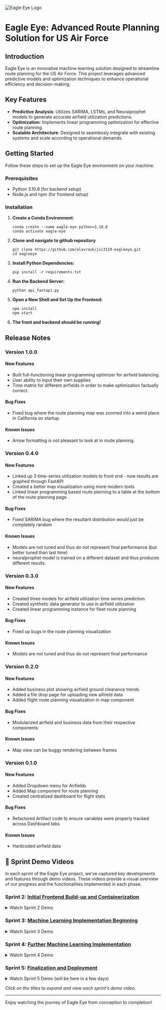 ![Eagle Eye Logo](https://github.com/alavrouk/jic3119-eagleeye/blob/main/EAGLE_EYE_logo.png)
# Eagle Eye: Advanced Route Planning Solution for US Air Force

## Introduction

Eagle Eye is an innovative machine learning solution designed to streamline route planning for the US Air Force. This project leverages advanced predictive models and optimization techniques to enhance operational efficiency and decision-making.

## Key Features

- **Predictive Analysis**: Utilizes SARIMA, LSTMs, and Neuralprophet models to generate accurate airfield utilization predictions.
- **Optimization**: Implements linear programming optimization for effective route planning.
- **Scalable Architecture**: Designed to seamlessly integrate with existing systems and scale according to operational demands.

## Getting Started

Follow these steps to set up the Eagle Eye environment on your machine:

### Prerequisites

- Python 3.10.8 (for backend setup)
- Node.js and npm (for frontend setup)

### Installation

1. **Create a Conda Environment**:
   ```shell
   conda create --name eagle-eye python=3.10.8
   conda activate eagle-eye
2. **Clone and navigate to github repository**
   ```shell
   git clone https://github.com/alavrouk/jic3119-eagleeye.git
   cd eagleeye
3. **Install Python Dependencies:**
   ```shell
   pip install -r requirements.txt
4. **Run the Backend Server:**
   ```shell
   python api_fastapi.py
5. **Open a New Shell and Set Up the Frontend:**
    ```shell
    npm install
    npm start
6. **The front and backend should be running!**

## Release Notes

### Version 1.0.0
#### New Features
- Built full-functioning linear programming optimizer for airfield balancing.
- User ability to input their own supplies
- Time matrix for different airfields in order to make optimization factually correct.
#### Bug Fixes
- Fixed bug where the route planning map was zoomed into a weird place in California on startup.
#### Known Issues
- Arrow formatting is not pleasant to look at in route planning.

### Version 0.4.0
#### New Features
- Linked up 3 time-series utilization models to front end - now results are graphed through FastAPI
- Created a better map visualization using more modern tools
- Linked linear programming based route planning to a table at the bottom of the route planning page.
#### Bug Fixes
- Fixed SARIMA bug where the resultant distribution would just be completely random
#### Known Issues
- Models are not tuned and thus do not represent final performance (but better tuned than last time)
- neuralprophet model is trained on a different dataset and thus produces different results.

### Version 0.3.0
#### New Features
- Created three models for airfield utilization time series prediction
- Created synthetic data generator to use in airfield utilization
- Created linear programming instance for fleet route planning
#### Bug Fixes
- Fixed up bugs in the route planning visualization
#### Known Issues
- Models are not tuned and thus do not represent final performance

### Version 0.2.0
#### New Features
- Added business plot showing airfield ground clearance trends
- Added a file drop page for uploading new aifrield data
- Added flight route planning visualization in map component
#### Bug Fixes
- Modularized airfield and business data from their respective components
#### Known Issues
- Map view can be buggy rendering between frames

### Version 0.1.0
#### New Features
- Added Dropdown menu for Airfields
- Added Map component for route planning
- Created centralized dashboard for flight stats
#### Bug Fixes
- Refactored Artifact code to ensure variables were properly tracked across Dashboard tabs 
#### Known Issues
- Hardcoded airfield data

## 🎥 Sprint Demo Videos

In each sprint of the Eagle Eye project, we've captured key developments and features through demo videos. These videos provide a visual overview of our progress and the functionalities implemented in each phase.

### Sprint 2: [Initial Frontend Build-up and Containerization](#sprint-2-video)

<details>
<summary>Watch Sprint 2 Demo</summary>
<p>

[![Sprint 2 Demo](http://img.youtube.com/vi/0Qiomzz2VQ4/0.jpg)](http://www.youtube.com/watch?v=0Qiomzz2VQ4)

</p>
</details>

### Sprint 3: [Machine Learning Implementation Beginning](#sprint-3-video)

<details>
<summary>Watch Sprint 3 Demo</summary>
<p>

[![Sprint 3 Demo](http://img.youtube.com/vi/D1LilJZND2c/0.jpg)](http://www.youtube.com/watch?v=D1LilJZND2c)

</p>
</details>

### Sprint 4: [Further Machine Learning Implementation](#sprint-4-video)

<details>
<summary>Watch Sprint 4 Demo</summary>
<p>

[![Sprint 4 Demo](http://img.youtube.com/vi/xF8RNkDrioI/0.jpg)](http://www.youtube.com/watch?v=xF8RNkDrioI)

</p>
</details>

### Sprint 5: [Finalization and Deployment](#sprint-5-video)

<details>
<summary>Watch Sprint 5 Demo (will be here in a few days)</summary>
<p>

[![Sprint 5 Demo](http://img.youtube.com/vi/VIDEO_ID/0.jpg)](http://www.youtube.com/watch?v=VIDEO_ID)

</p>
</details>

*Click on the titles to expand and view each sprint's demo video.*

---

Enjoy watching the journey of Eagle Eye from conception to completion!

